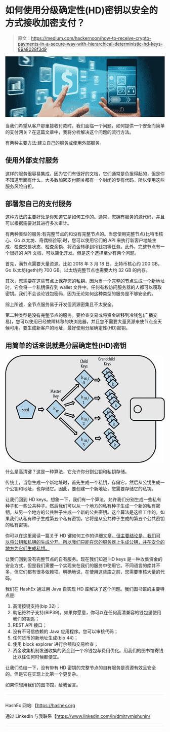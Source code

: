 # 如何使用分级确定性(HD)密钥以安全的方式接收加密支付？

> 原文：<https://medium.com/hackernoon/how-to-receive-crypto-payments-in-a-secure-way-with-hierarchical-deterministic-hd-keys-89a8028f3d9>

![](img/4aa25959e0acae00c2af393ec77031d8.png)

当我们希望从客户那里接收付款时，我们面临一个问题，如何提供一个安全而简单的支付网关？在这篇文章中，我将分析解决这个问题的流行方法。

有两种主要方法:建立自己的服务或使用外部服务。

## 使用外部支付服务

这样的服务很容易集成，因为它们有很好的文档，它们通常是负担得起的，但是你不知道里面有什么。大多数加密支付网关都有一个封闭的专有代码。所以使用这些服务风险自担。

## 部署您自己的支付服务

这种方法的主要好处是你知道它是如何工作的。通常，您拥有服务的源代码，并且可以根据需要对其进行多次审计。

有两种类型的服务:有完整节点的和没有完整节点的。当您使用完整节点(比特币核心、Go 以太坊、奇偶校验等)时，您可以使用它们的 API 来执行新客户地址生成、检查交易状态、检查余额、将资金转移到冷钱包等任务。此外，完整节点有一个很好的 API 文档，可以简化开发。但是这个选择至少有两个问题。

首先，满节点需要大量资源。比如 2018 年 3 月 18 日，比特币核心约 200 GB，Go 以太坊(geth)约 700 GB。以太坊完整节点也需要大约 32 GB 的内存。

其次，您需要在这些节点上保存您的私钥。因为当一个完整的节点生成一个新地址时，它会将一个私钥保存到 wallet 文件中。任何有权访问服务器的人都可以窃取密钥。我们不会谈论钱包密码，因为无论如何这种类型的服务是不够安全的。

综上所述，全节点服务易于开发但资源密集且不太安全。

第二种类型是没有完整节点的服务。要检查交易或将资金转移到冷钱包(广播交易)，您可以使用已经故障转移的块浏览器，并且您不需要大量资源来使节点全天候可用。要生成新客户的地址，最好使用分层确定性(HD)密钥。

## 用简单的话来说就是分层确定性(HD)密钥

![](img/1975fb6ba67705fc85cfd66bbdf0bd02.png)

什么是高清键？这是一种算法，它允许你分割公钥和私钥存储。

传统上，当您生成一个新地址时，首先生成一个私钥，存储它，然后从公钥生成一个公钥和地址，也存储它。因此，要创建一个新地址，您需要存储它的私钥。

让我们回到 HD keys。想象一下，我们有一个算法，允许我们分别生成一些私有种子和一些公共种子。然后我们可以从一个地方的私有种子生成一个新的私有密钥，从另一个地方的公共种子生成一个新的公共密钥。这个算法是这样工作的，如果我们从私有种子生成第五个私有密钥，它将是从公共种子生成的第五个公共密钥的私有密钥。

你可以在这里阅读一篇关于 HD 键如何工作的详细文章[。但主要结论是，我们可以将公钥和私钥的生成分开。所以我们只能在您的服务器上生成公钥，并在安全的地方为它们生成私钥。](https://github.com/bitcoin/bips/blob/master/bip-0032.mediawiki)

让我们回到没有完整节点的自有服务。现在我们知道 HD keys 是一种收集资金的安全方式，但是我们需要一个实现来在我们的服务中使用它。不同语言的库并不多，但它们都有很多依赖项。明确地说，在使用这些库之前，您需要审核大量的代码。

我们在 HashEx 通过用 Java 自实现 HD 库解决了这个问题。我们图书馆的主要特点是:

1.  高清按键支持(bip 32)；
2.  助记符种子支持(BIP39)。如果你愿意，你可以在任何高清兼容的钱包里使用我们的钥匙；
3.  REST API 接口；
4.  没有不可信依赖的 Java 应用程序。您可以审核代码；
5.  任何货币的新地址生成(bip 44)；
6.  使用 block explorer 进行余额和交易检查；
7.  资金收集机制发送收集的资金到一个冷钱包与费用优化。用我们的图书馆寄钱比以往任何时候都便宜。

让我们总结一下，没有带有 HD 密钥的完整节点的自有服务是资源有效且安全的。但是它在实现上比第一个更复杂。

如果你想用我们的图书馆，给我留言。

![](img/731acf26f5d44fdc58d99a6388fe935d.png)

HashEx 网站:【https://hashex.org 

通过 LinkedIn 与我联系【https://www.linkedin.com/in/dmitrymishunin/ 

![](img/731acf26f5d44fdc58d99a6388fe935d.png)